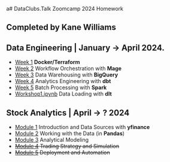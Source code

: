 a# DataClubs.Talk Zoomcamp 2024 Homework
## Completed by Kane Williams

## Data Engineering | January -> April 2024.

- [Week 1](Data%20Engineering/Week1.md) **Docker/Terraform**
- [Week 2](Data%20Engineering/Week2.md) Workflow Orchestration with **Mage**
- [Week 3](Data%20Engineering/Week3.md) Data Warehousing with **BigQuery**
- [Week 4](Data%20Engineering/Week4.md) Analytics Engineering with **dbt**
- [Week 5](Data%20Engineering/Week5.md) Batch Processing with **Spark**
- [Workshop1.ipynb](Data%20Engineering/Workshop1.ipynb) Data Loading with **dlt**

## Stock Analytics | April -> ? 2024

- [Module 1](Stock%20Market%20Analytics/Module01_HW.ipynb) Introduction and Data Sources with **yfinance**
- [Module 2](Stock%20Market%20Analytics/Module02_HW.ipynb) Working with the Data (in **Pandas**)
- [Module 3](Stock%20Market%20Analytics/Module03_HW.ipynb) Analytical Modeling
- ~~[Module 4](Stock%20Market%20Analytics/Module04_HW.ipynb) Trading Strategy and Simulation~~
- ~~[Module 5](Stock%20Market%20Analytics/Module05_HW.ipynb) Deployment and Automation~~
